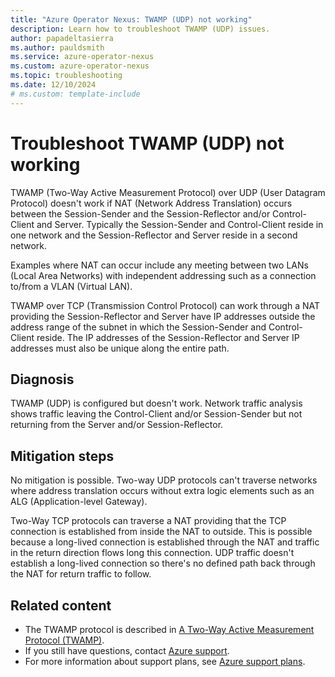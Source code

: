```yaml
---
title: "Azure Operator Nexus: TWAMP (UDP) not working"
description: Learn how to troubleshoot TWAMP (UDP) issues.
author: papadeltasierra
ms.author: pauldsmith
ms.service: azure-operator-nexus
ms.custom: azure-operator-nexus
ms.topic: troubleshooting
ms.date: 12/10/2024
# ms.custom: template-include
---
```


# Troubleshoot TWAMP (UDP) not working

TWAMP (Two-Way Active Measurement Protocol) over UDP (User Datagram Protocol) doesn't work if NAT (Network Address Translation) occurs between the Session-Sender and the Session-Reflector and/or Control-Client and Server. Typically the Session-Sender and Control-Client reside in one network and the Session-Reflector and Server reside in a second network. 

Examples where NAT can occur include any meeting between two LANs (Local Area Networks) with independent addressing such as a connection to/from a VLAN (Virtual LAN).

TWAMP over TCP (Transmission Control Protocol) can work through a NAT providing the Session-Reflector and Server have IP addresses outside the address range of the subnet in which the Session-Sender and Control-Client reside. The IP addresses of the Session-Reflector and Server IP addresses must also be unique along the entire path.

## Diagnosis

TWAMP (UDP) is configured but doesn't work. Network traffic analysis shows traffic leaving the Control-Client and/or Session-Sender but not returning from the Server and/or Session-Reflector.

## Mitigation steps

No mitigation is possible. Two-way UDP protocols can't traverse networks where address translation occurs without extra logic elements such as an ALG (Application-level Gateway).

Two-Way TCP protocols can traverse a NAT providing that the TCP connection is established from inside the NAT to outside. This is possible because a long-lived connection is established through the NAT and traffic in the return direction flows long this connection. UDP traffic doesn't establish a long-lived connection so there's no defined path back through the NAT for return traffic to follow.



## Related content

- The TWAMP protocol is described in [A Two-Way Active Measurement Protocol (TWAMP)](https://datatracker.ietf.org/doc/html/rfc5357).
- If you still have questions, contact [Azure support](https://portal.azure.com/?#blade/Microsoft_Azure_Support/HelpAndSupportBlade).
- For more information about support plans, see [Azure support plans](https://azure.microsoft.com/support/plans/response/).
